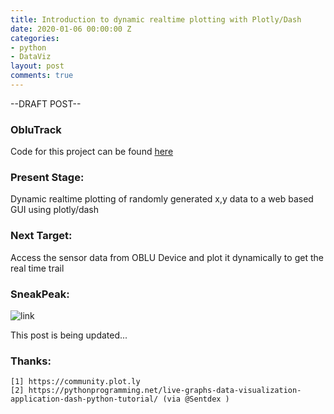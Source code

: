 ```yaml
---
title: Introduction to dynamic realtime plotting with Plotly/Dash
date: 2020-01-06 00:00:00 Z
categories:
- python
- DataViz
layout: post
comments: true
---
```


--DRAFT POST--

### ObluTrack

Code for this project can be found [here](https://github.com/rahulrajpl/oblutrack)

### Present Stage:
Dynamic realtime plotting of randomly generated x,y data to a web based GUI using plotly/dash 

### Next Target:
Access the sensor data from OBLU Device and plot it dynamically to get the real time trail

### SneakPeak:

![link](https://media.giphy.com/media/fYBi803HsDsibgRJpc/giphy.gif)

This post is being updated...

### Thanks:
    [1] https://community.plot.ly
    [2] https://pythonprogramming.net/live-graphs-data-visualization-application-dash-python-tutorial/ (via @Sentdex )